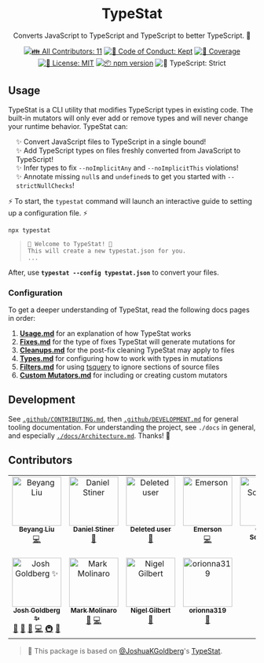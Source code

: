<h1 align="center">TypeStat</h1>

<p align="center">Converts JavaScript to TypeScript and TypeScript to better TypeScript. 🧫</p>

<p align="center">
	<!-- prettier-ignore-start -->
	<!-- ALL-CONTRIBUTORS-BADGE:START - Do not remove or modify this section -->
	<a href="#contributors" target="_blank"><img alt="👪 All Contributors: 11" src="https://img.shields.io/badge/%F0%9F%91%AA_all_contributors-11-21bb42.svg" /></a>
<!-- ALL-CONTRIBUTORS-BADGE:END -->
	<!-- prettier-ignore-end -->
	<a href="https://github.com/JoshuaKGoldberg/TypeStat/blob/main/.github/CODE_OF_CONDUCT.md" target="_blank"><img alt="🤝 Code of Conduct: Kept" src="https://img.shields.io/badge/%F0%9F%A4%9D_code_of_conduct-kept-21bb42" /></a>
	<a href="https://codecov.io/gh/JoshuaKGoldberg/TypeStat" target="_blank"><img alt="🧪 Coverage" src="https://img.shields.io/codecov/c/github/JoshuaKGoldberg/TypeStat?label=%F0%9F%A7%AA%20coverage" /></a>
	<a href="https://github.com/JoshuaKGoldberg/TypeStat/blob/main/LICENSE.md" target="_blank"><img alt="📝 License: MIT" src="https://img.shields.io/badge/%F0%9F%93%9D_license-MIT-21bb42.svg"></a>
	<a href="http://npmjs.com/package/TypeStat"><img alt="📦 npm version" src="https://img.shields.io/npm/v/TypeStat?color=21bb42&label=%F0%9F%93%A6%20npm" /></a>
	<img alt="💪 TypeScript: Strict" src="https://img.shields.io/badge/%F0%9F%92%AA_typescript-strict-21bb42.svg" />
</p>

## Usage

TypeStat is a CLI utility that modifies TypeScript types in existing code.
The built-in mutators will only ever add or remove types and will never change your runtime behavior.
TypeStat can:

<ul style="list-style-type:none;padding-left:1rem;">
    <li>✨ Convert JavaScript files to TypeScript in a single bound!</li>
    <li>✨ Add TypeScript types on files freshly converted from JavaScript to TypeScript!</li>
    <li>✨ Infer types to fix <code>--noImplicitAny</code> and <code>--noImplicitThis</code> violations!</li>
    <li>✨ Annotate missing <code>null</code>s and <code>undefined</code>s to get you started with <code>--strictNullChecks</code>!</li>
</ul>

⚡ To start, the `typestat` command will launch an interactive guide to setting up a configuration file. ⚡

```shell
npx typestat
```

> ```shell
> 👋 Welcome to TypeStat! 👋
> This will create a new typestat.json for you.
> ...
> ```

After, use **`typestat --config typestat.json`** to convert your files.

### Configuration

To get a deeper understanding of TypeStat, read the following docs pages in order:

1. **[Usage.md](./docs/Usage.md)** for an explanation of how TypeStat works
2. **[Fixes.md](./docs/Fixes.md)** for the type of fixes TypeStat will generate mutations for
3. **[Cleanups.md](./docs/Cleanups.md)** for the post-fix cleaning TypeStat may apply to files
4. **[Types.md](./docs/Types.md)** for configuring how to work with types in mutations
5. **[Filters.md](./docs/Filters.md)** for using [tsquery](https://github.com/phenomnomnominal/tsquery) to ignore sections of source files
6. **[Custom Mutators.md](./docs/Custom%20Mutators.md)** for including or creating custom mutators

## Development

See [`.github/CONTRIBUTING.md`](./.github/CONTRIBUTING.md), then [`.github/DEVELOPMENT.md`](./.github/DEVELOPMENT.md) for general tooling documentation.
For understanding the project, see `./docs` in general, and especially [`./docs/Architecture.md`](./docs/Architecture.md).
Thanks! 💖

## Contributors

<!-- spellchecker: disable -->
<!-- ALL-CONTRIBUTORS-LIST:START - Do not remove or modify this section -->
<!-- prettier-ignore-start -->
<!-- markdownlint-disable -->
<table>
  <tbody>
    <tr>
      <td align="center" valign="top" width="14.28%"><a href="https://sourcegraph.com/"><img src="https://avatars.githubusercontent.com/u/1646931?v=4?s=100" width="100px;" alt="Beyang Liu"/><br /><sub><b>Beyang Liu</b></sub></a><br /><a href="https://github.com/JoshuaKGoldberg/TypeStat/commits?author=beyang" title="Code">💻</a></td>
      <td align="center" valign="top" width="14.28%"><a href="https://danstiner.me/"><img src="https://avatars.githubusercontent.com/u/52513?v=4?s=100" width="100px;" alt="Daniel Stiner"/><br /><sub><b>Daniel Stiner</b></sub></a><br /><a href="https://github.com/JoshuaKGoldberg/TypeStat/issues?q=author%3Adanstiner" title="Bug reports">🐛</a></td>
      <td align="center" valign="top" width="14.28%"><a href="https://github.com/ghost"><img src="https://avatars.githubusercontent.com/u/10137?v=4?s=100" width="100px;" alt="Deleted user"/><br /><sub><b>Deleted user</b></sub></a><br /><a href="#maintenance-ghost" title="Maintenance">🚧</a></td>
      <td align="center" valign="top" width="14.28%"><a href="https://github.com/emday4prez"><img src="https://avatars.githubusercontent.com/u/35363144?v=4?s=100" width="100px;" alt="Emerson"/><br /><sub><b>Emerson</b></sub></a><br /><a href="https://github.com/JoshuaKGoldberg/TypeStat/commits?author=emday4prez" title="Code">💻</a></td>
      <td align="center" valign="top" width="14.28%"><a href="https://girish.netlify.app/"><img src="https://avatars.githubusercontent.com/u/61848210?v=4?s=100" width="100px;" alt="Girish Sontakke"/><br /><sub><b>Girish Sontakke</b></sub></a><br /><a href="https://github.com/JoshuaKGoldberg/TypeStat/commits?author=girishsontakke" title="Code">💻</a></td>
      <td align="center" valign="top" width="14.28%"><a href="https://maps.guten.me/"><img src="https://avatars.githubusercontent.com/u/377544?v=4?s=100" width="100px;" alt="Guten"/><br /><sub><b>Guten</b></sub></a><br /><a href="https://github.com/JoshuaKGoldberg/TypeStat/issues?q=author%3Agutenye" title="Bug reports">🐛</a></td>
      <td align="center" valign="top" width="14.28%"><a href="https://stackoverflow.com/users/5494094/ibrahim-h"><img src="https://avatars.githubusercontent.com/u/1217741?v=4?s=100" width="100px;" alt="Ibrahim H."/><br /><sub><b>Ibrahim H.</b></sub></a><br /><a href="https://github.com/JoshuaKGoldberg/TypeStat/commits?author=bitsnaps" title="Code">💻</a></td>
    </tr>
    <tr>
      <td align="center" valign="top" width="14.28%"><a href="http://www.joshuakgoldberg.com/"><img src="https://avatars.githubusercontent.com/u/3335181?v=4?s=100" width="100px;" alt="Josh Goldberg ✨"/><br /><sub><b>Josh Goldberg ✨</b></sub></a><br /><a href="#maintenance-JoshuaKGoldberg" title="Maintenance">🚧</a> <a href="https://github.com/JoshuaKGoldberg/TypeStat/issues?q=author%3AJoshuaKGoldberg" title="Bug reports">🐛</a> <a href="#tool-JoshuaKGoldberg" title="Tools">🔧</a> <a href="https://github.com/JoshuaKGoldberg/TypeStat/commits?author=JoshuaKGoldberg" title="Code">💻</a> <a href="#infra-JoshuaKGoldberg" title="Infrastructure (Hosting, Build-Tools, etc)">🚇</a> <a href="https://github.com/JoshuaKGoldberg/TypeStat/commits?author=JoshuaKGoldberg" title="Documentation">📖</a></td>
      <td align="center" valign="top" width="14.28%"><a href="https://www.linkedin.com/in/markjm-1/"><img src="https://avatars.githubusercontent.com/u/16494982?v=4?s=100" width="100px;" alt="Mark Molinaro"/><br /><sub><b>Mark Molinaro</b></sub></a><br /><a href="https://github.com/JoshuaKGoldberg/TypeStat/issues?q=author%3Amarkjm" title="Bug reports">🐛</a> <a href="https://github.com/JoshuaKGoldberg/TypeStat/commits?author=markjm" title="Code">💻</a></td>
      <td align="center" valign="top" width="14.28%"><a href="https://cress.soc.surrey.ac.uk/web/people/ngilbert"><img src="https://avatars.githubusercontent.com/u/1449986?v=4?s=100" width="100px;" alt="Nigel Gilbert"/><br /><sub><b>Nigel Gilbert</b></sub></a><br /><a href="https://github.com/JoshuaKGoldberg/TypeStat/issues?q=author%3Amicrology" title="Bug reports">🐛</a></td>
      <td align="center" valign="top" width="14.28%"><a href="https://orionna.me/"><img src="https://avatars.githubusercontent.com/u/85230052?v=4?s=100" width="100px;" alt="orionna319"/><br /><sub><b>orionna319</b></sub></a><br /><a href="https://github.com/JoshuaKGoldberg/TypeStat/issues?q=author%3Aorionna319" title="Bug reports">🐛</a></td>
    </tr>
  </tbody>
</table>

<!-- markdownlint-restore -->
<!-- prettier-ignore-end -->

<!-- ALL-CONTRIBUTORS-LIST:END -->
<!-- spellchecker: enable -->

> 💙 This package is based on [@JoshuaKGoldberg](https://github.com/JoshuaKGoldberg)'s [TypeStat](https://github.com/JoshuaKGoldberg/TypeStat).
